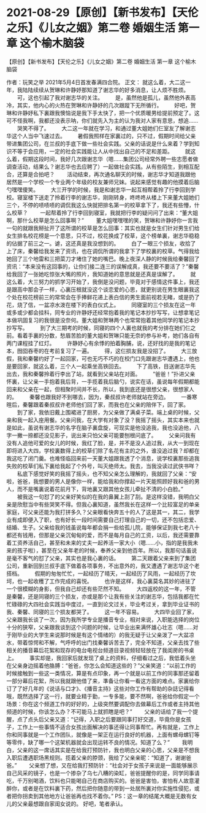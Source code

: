 # 2021-08-29【原创】【新书发布】【天伦之乐】《儿女之姻》第二卷 婚姻生活 第一章  这个榆木脑袋



【原创】【新书发布】【天伦之乐】《儿女之姻》第二卷 婚姻生活 第一章  这个榆木脑袋




 作者：玩笑之举 2021年5月4日首发春满四合院。
 正文：   就这么着，大二这一年，我陆陆续续从贺琳和许静妤那知道了谢志华的好多消息，让人烦不胜烦。 　　可，这也引起了我对谢志华的关注。 　　是，虽然他是孤儿，虽然他外表高冷，其实，他内心的火热在贺琳和许静妤的几次跟蹤下无所循行。 　　好吧，贺琳和许静妤私下裏跟我懊恼说是我下手太快了，把一个优质暖男给提前预定了。这可不怪我啊，我都还没表示呐，你们就先入为主的认为我对人家有意思，想追…… 　　哭笑不得了。 　　大二这一年就在学习，和通过董大姐她们仨室友了解谢志华这个人当中飞速过去。 　　暑假我照样在家裏过的，只不过，假期时间给父亲带进集团公司，在兰叔的手底下做一些社会实践。父亲的话说是什么来着？学到知识不等于会应用，一定的社会实践能让人从中找出自己的不足和差距。 　　就这么着，假期这段时间，我好几次跟谢志华（嗯……集团公司经常外聘一些志愿者做调查活动，结果么？谢志华也去应聘了）一起做社会实践。从有些陌生，到相互配合，还算是合拍吧？ 　　活动结束，再次通名聊天的时候，谢志华才知道我跟他居然是一个学校一个专业两个年级的校友兼师兄妹。说起来感觉有趣的他摸着后脑勺嘿嘿傻笑。 　　大三开学的时候，我是和谢志华一起互相帮着拎了行李回到学校。寝室楼下送走了拎着行李的谢志华，刚刚转身，咚咚咚从楼上下来董大姐她们三个，不停的啧啧啧的调侃我这么快就把排名第一的校草拿下了，我还有些懵，什么校草？ 　　一起帮着拎了行李回到寝室，我就把行李的疑问问了出来：“董大姐啊，那什么校草是怎么回事啊？” 　　董大姐嘿嘿嘿的笑，贺琳和许静妤你一言我一句的就跟我掰扯开了这所谓的校草是怎么回事：其实也就是女生们针对男生们给女生排名校花榜是一个意思，只不过，校花换成了校草，这个榜单裏，谢志华稳稳的佔据了前三之一。谑，这还真是我没想到的。 　　白了一眼三个损友，收拾了上了床，秦馨给我发来了资讯，也在调侃所谓的我拿下了学校裏的校草。气得我给她回了三个地雷和三把菜刀才堵住了她的嘴巴。晚上夜深人静的时候我给秦馨回了资讯：“本来没有这回事的，让你们接二连三的误解成真，我还要不要活了？”秦馨给我回了一张她吃惊张大嘴的照片，我知道她的意思就是还真是误解了。 　　就这么着，大三努力的抓学习开始了，我倒是没问题，毕竟对于感情这件事上，我还是跟高中那会子一样，心裏压根就没这个谈恋爱的心思，就更别说在男生眼裏我这个处在校花榜前三的常常会在手捧鲜花递上表白信的男生面前视若无睹，或是扔了花，烧了信，一盆凉水泼在楼下的表白仪式上。 　　同寝室的三个损友在这一年或多或少都会挂科，同专业的许静妤还经常抱着我的笔记本抄抄写写，让想拿笔记本做巩固复习的我很是没奈何。董大姐和贺琳两个也常常抱着其他同学的笔记本抄抄写写。 　　到了大三期考的时候，同寝的四个人裏也就我的考分排在她们仨之前。看着手裏的分数，愁眉苦脸的董大姐和贺琳只能无奈的参与补考，她们各自有两门课程挂了红灯。 　　许静妤心有余悸的拍着胸脯，说，还好找的是我的笔记本，囫囵吞枣的在考前复习了一遍。 　　得，这仨损友我是没招了。 　　大三放假，我和秦馨约好了一起回家，可也无巧不巧的在校门口先跟谢志华遭遇上，他也是要回家，就这么着，三个人一起乘坐高铁回去。 　　下了高铁，目送谢志华先出去，我和秦馨拎着行李出了站，就看到父亲站在对面。 　　“爸爸！”扑进父亲怀裏，让父亲一手抱着我后背，一手揽着我后脑勺，说实在话，虽说每年假期都能回来和父亲在一起，但相聚时间并不长，所以，我到底还是很想父亲，很想家人的。 　　秦馨也跟我好不到哪去，因为，秦叔叔许老师就站在旁边。 　　一番寒暄后，秦馨跟着秦叔叔许老师他们回了家，而我也在父亲的陪伴下，回了家。 　　到了家，我依旧戴上围裙进了厨房，为父亲做了满桌子菜。端上桌的时候，父亲和我一起入座用餐。父亲问我，在大学有对象了没？我摇了摇头，其实本来也就是如此，虽说有谢志华的名字在脑子裏盘旋，可现实是他没追我，我也没追他，八字一撇一捺都还没见影子，说出来只怕父亲可能要刨根问底了。 　　父亲问我有没有人追他可爱的女儿的时候，我红了脸，是，并不是没人追过我，从大一到现在即将进入大四，学校裏数得上的校草们除了名花有主的之外，谁没追过我？却都在我这吃了闭门羹。也难怪临回来前一天董大姐跟我透了个消息，说学校裏那些追我失败的校草们私下裏给我起了个外号，叫灭绝师太。我去，当我没读过武侠书咩？ 　　私底下感觉好笑的我摇了摇头，也不知父亲怎么理解的，我就回了父亲：“安啦，爸爸，我想要的男人是像你一样，能给我和你撑起一片天能照顾好我和爸的男人，而不是嘴裏说着花前月下，背地裏又跟其他女孩儿牵扯不清的小白脸。” 　　被我这一句怼了的父亲好笑似的在我的鼻翼上刮了刮。是这样没错，我明白父亲是欣慰当中有些哭笑不得。但我心裏知道，虽然我长在这样一个比较富足的单亲家庭，可父亲还能为我打拼多久？父亲眼看快奔五十的人了这是其一，其二，我学业有成即便入了职，也有好长一段时间需要自己打理自己的一切，还不包括恋爱、结婚、生子。父亲给我的钱虽说每年都会捐一些给孤儿院，能够保证到我七老八十都还有钱用，但那是父亲沉甸甸的爱，而不是每月自己的工资，以后，我还需要靠着工资养活自己，甚至和未来的丈夫一起养活一家大小（嗯……小，指的是我我未来的孩子啦），甚至在父亲年老的时候，奉养父亲到他百年。所以，我那句话虽说是毫不客气的怼了父亲，其实也是我心裏的话。 　　第二天跟着父亲来到了集团公司，重新回到兰叔手底下做着各项事务，不出意外的，我又遭遇了谢志华这个老搭档。 　　假期的匆匆忙忙，一起经历了晴天，一起经历了风雨，一起经历了坎坷，也一起收穫了工作完成的喜悦。 　　也许是这样，我心裏莫名其妙的进驻了一个很模糊的身影，但我自己却还有些茫然不知。 　　大四返校的这一年，不管是秦馨，还是同寝的三个损友，亦或是那个让我有些关注的谢志华，包括我都在忙忙碌碌的大四社会实践当中度过，一直到论文过关，毕业考过关，拿到毕业证书的我、秦馨、同寝的三个损友都哭了。 　　这一年不容易。 　　大四毕业回了家，父亲跟我长谈了一次，因为我所学专业是播音专业，相对来说，入职能选择的岗位十分的狭窄，父亲跟我谈到这个问题的时候，让毕业出来满怀雄心壮志（嗯……对于刚毕业的大学生来说那时候是有这个情绪的）的我无疑于让父亲泼了一大盆凉水，带着惊愕和不解，气呼呼的出门找秦馨诉苦去了，完全不知道，父亲去找了些相关的播音幕后花絮和现存的电台电视台频道目录视频轻轻放在了我闺房的书桌上。 　　事实却是，我回家后就发现了桌上的资料，仔细看过之后，我低着头坐在父亲身边摇着他胳膊：“爸爸，你怎么会知道这些的？”父亲笑道：“以前工作的时候接触到一些这一类情况，算是有点印象，再一个就是以前工作的同事那还留着一部分幕后花絮，所以我就跟他借了来，準备让你看一看这方面的难点。家裏给你订了了好几年的《说话与口才》、《播音主持》这些对你工作有帮助的杂誌记得看哦，既然选择了这一行，就要业精于勤，一专多能，要不然啊，爸爸给你假定一个场景：你在这个频道工作的好好的，上级突然要调配你去做幕后工作或者主持其他频道的时候，你该怎么办？不可能马上就抓瞎是吧？” 　　父亲的话给了我一个提醒，点了点头后父亲又道：“记得，入职之后要跟同事打好交道，毕竟你是女孩子，工作上一些事情不适合女孩出面解决的事还得让同事帮忙。再有就是，工作上你和同事就是一个工作团队，就像是一架正在运行良好的机器，上面有螺母螺钉等等零件，缺了哪一个这架机器就会出现运转不良的情况。知道了么？” 　　我明白，父亲的这一席话其实是在给我打预防针，我也明白父亲的心思，父亲是不想我入职后遭遇职场黑规则。揽着父亲的脖颈，我给了父亲亲昵：“知道了，谢谢爸爸。” 　　父亲想了想，又在给我打预防针：“社会对于女孩子来说是一面能够展示自己风采的镜子，也是一个掺杂了乌七八糟的染缸，爸爸提醒你的是，同学同事请吃，千万别喝酒，饮料也只能喝自己在商店购买的。爸爸是害怕，害怕有人故意灌醉你，或者是在饮料裏下药，然后把你随意的带到一处居所裏对你实施性侵犯，或者把你拐卖到其他地方让爸爸再也找不着你。”
 PS：这一章的结尾大概是无数有女儿的父亲最想跟自家闺女说的。 好吧，笔者承认。
 


